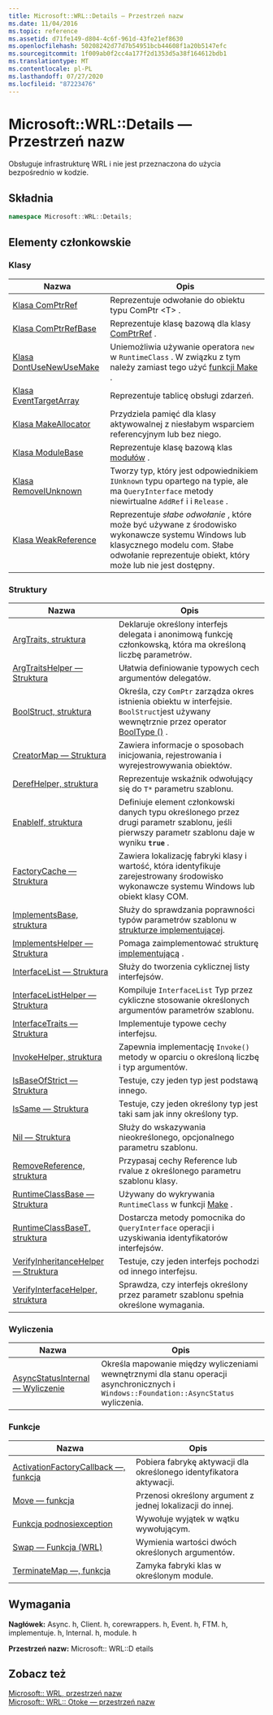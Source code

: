 ```yaml
---
title: Microsoft::WRL::Details — Przestrzeń nazw
ms.date: 11/04/2016
ms.topic: reference
ms.assetid: d71fe149-d804-4c6f-961d-43fe21ef8630
ms.openlocfilehash: 50208242d77d7b54951bcb44608f1a20b5147efc
ms.sourcegitcommit: 1f009ab0f2cc4a177f2d1353d5a38f164612bdb1
ms.translationtype: MT
ms.contentlocale: pl-PL
ms.lasthandoff: 07/27/2020
ms.locfileid: "87223476"
---
```

# <a name="microsoftwrldetails-namespace"></a>Microsoft::WRL::Details — Przestrzeń nazw

Obsługuje infrastrukturę WRL i nie jest przeznaczona do użycia bezpośrednio w kodzie.

## <a name="syntax"></a>Składnia

```cpp
namespace Microsoft::WRL::Details;
```

## <a name="members"></a>Elementy członkowskie

### <a name="classes"></a>Klasy

|Nazwa|Opis|
|----------|-----------------|
|[Klasa ComPtrRef](comptrref-class.md)|Reprezentuje odwołanie do obiektu typu ComPtr \<T> .|
|[Klasa ComPtrRefBase](comptrrefbase-class.md)|Reprezentuje klasę bazową dla klasy [ComPtrRef](comptrref-class.md) .|
|[Klasa DontUseNewUseMake](dontusenewusemake-class.md)|Uniemożliwia używanie operatora `new` w `RuntimeClass` . W związku z tym należy zamiast tego użyć [funkcji Make](make-function.md) .|
|[Klasa EventTargetArray](eventtargetarray-class.md)|Reprezentuje tablicę obsługi zdarzeń.|
|[Klasa MakeAllocator](makeallocator-class.md)|Przydziela pamięć dla klasy aktywowalnej z niesłabym wsparciem referencyjnym lub bez niego.|
|[Klasa ModuleBase](modulebase-class.md)|Reprezentuje klasę bazową klas [modułów](module-class.md) .|
|[Klasa RemoveIUnknown](removeiunknown-class.md)|Tworzy typ, który jest odpowiednikiem `IUnknown` typu opartego na typie, ale ma `QueryInterface` metody niewirtualne `AddRef` i i `Release` .|
|[Klasa WeakReference](weakreference-class.md)|Reprezentuje *słabe odwołanie* , które może być używane z środowisko wykonawcze systemu Windows lub klasycznego modelu com. Słabe odwołanie reprezentuje obiekt, który może lub nie jest dostępny.|

### <a name="structures"></a>Struktury

|Nazwa|Opis|
|----------|-----------------|
|[ArgTraits, struktura](argtraits-structure.md)|Deklaruje określony interfejs delegata i anonimową funkcję członkowską, która ma określoną liczbę parametrów.|
|[ArgTraitsHelper — Struktura](argtraitshelper-structure.md)|Ułatwia definiowanie typowych cech argumentów delegatów.|
|[BoolStruct, struktura](boolstruct-structure.md)|Określa, czy `ComPtr` zarządza okres istnienia obiektu w interfejsie. `BoolStruct`jest używany wewnętrznie przez operator [BoolType ()](comptr-class.md#operator-microsoft-wrl-details-booltype) .|
|[CreatorMap — Struktura](creatormap-structure.md)|Zawiera informacje o sposobach inicjowania, rejestrowania i wyrejestrowywania obiektów.|
|[DerefHelper, struktura](derefhelper-structure.md)|Reprezentuje wskaźnik odwołujący się do `T*` parametru szablonu.|
|[EnableIf, struktura](enableif-structure.md)|Definiuje element członkowski danych typu określonego przez drugi parametr szablonu, jeśli pierwszy parametr szablonu daje w wyniku **`true`** .|
|[FactoryCache — Struktura](factorycache-structure.md)|Zawiera lokalizację fabryki klasy i wartość, która identyfikuje zarejestrowany środowisko wykonawcze systemu Windows lub obiekt klasy COM.|
|[ImplementsBase, struktura](implementsbase-structure.md)|Służy do sprawdzania poprawności typów parametrów szablonu w [strukturze implementującej](implements-structure.md).|
|[ImplementsHelper — Struktura](implementshelper-structure.md)|Pomaga zaimplementować strukturę [implementującą](implements-structure.md) .|
|[InterfaceList — Struktura](interfacelist-structure.md)|Służy do tworzenia cyklicznej listy interfejsów.|
|[InterfaceListHelper — Struktura](interfacelisthelper-structure.md)|Kompiluje `InterfaceList` Typ przez cykliczne stosowanie określonych argumentów parametrów szablonu.|
|[InterfaceTraits — Struktura](interfacetraits-structure.md)|Implementuje typowe cechy interfejsu.|
|[InvokeHelper, struktura](invokehelper-structure.md)|Zapewnia implementację `Invoke()` metody w oparciu o określoną liczbę i typ argumentów.|
|[IsBaseOfStrict — Struktura](isbaseofstrict-structure.md)|Testuje, czy jeden typ jest podstawą innego.|
|[IsSame — Struktura](issame-structure.md)|Testuje, czy jeden określony typ jest taki sam jak inny określony typ.|
|[Nil — Struktura](nil-structure.md)|Służy do wskazywania nieokreślonego, opcjonalnego parametru szablonu.|
|[RemoveReference, struktura](removereference-structure.md)|Przypasaj cechy Reference lub rvalue z określonego parametru szablonu klasy.|
|[RuntimeClassBase — Struktura](runtimeclassbase-structure.md)|Używany do wykrywania `RuntimeClass` w funkcji [Make](make-function.md) .|
|[RuntimeClassBaseT, struktura](runtimeclassbaset-structure.md)|Dostarcza metody pomocnika do `QueryInterface` operacji i uzyskiwania identyfikatorów interfejsów.|
|[VerifyInheritanceHelper — Struktura](verifyinheritancehelper-structure.md)|Testuje, czy jeden interfejs pochodzi od innego interfejsu.|
|[VerifyInterfaceHelper, struktura](verifyinterfacehelper-structure.md)|Sprawdza, czy interfejs określony przez parametr szablonu spełnia określone wymagania.|

### <a name="enumerations"></a>Wyliczenia

|Nazwa|Opis|
|----------|-----------------|
|[AsyncStatusInternal — Wyliczenie](asyncstatusinternal-enumeration.md)|Określa mapowanie między wyliczeniami wewnętrznymi dla stanu operacji asynchronicznych i `Windows::Foundation::AsyncStatus` wyliczenia.|

### <a name="functions"></a>Funkcje

|Nazwa|Opis|
|----------|-----------------|
|[ActivationFactoryCallback —, funkcja](activationfactorycallback-function.md)|Pobiera fabrykę aktywacji dla określonego identyfikatora aktywacji.|
|[Move — funkcja](move-function.md)|Przenosi określony argument z jednej lokalizacji do innej.|
|[Funkcja podnosiexception](raiseexception-function.md)|Wywołuje wyjątek w wątku wywołującym.|
|[Swap — Funkcja (WRL)](swap-function-wrl.md)|Wymienia wartości dwóch określonych argumentów.|
|[TerminateMap —, funkcja](terminatemap-function.md)|Zamyka fabryki klas w określonym module.|

## <a name="requirements"></a>Wymagania

**Nagłówek:** Async. h, Client. h, corewrappers. h, Event. h, FTM. h, implementuje. h, Internal. h, module. h

**Przestrzeń nazw:** Microsoft:: WRL::D etails

## <a name="see-also"></a>Zobacz też

[Microsoft:: WRL, przestrzeń nazw](microsoft-wrl-namespace.md)<br/>
[Microsoft:: WRL:: Otoke — przestrzeń nazw](microsoft-wrl-wrappers-namespace.md)
